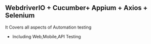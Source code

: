## WebdriverIO + Cucumber+ Appium + Axios + Selenium

It Covers all aspects of Automation testing 
- Including Web,Mobile,API Testing
